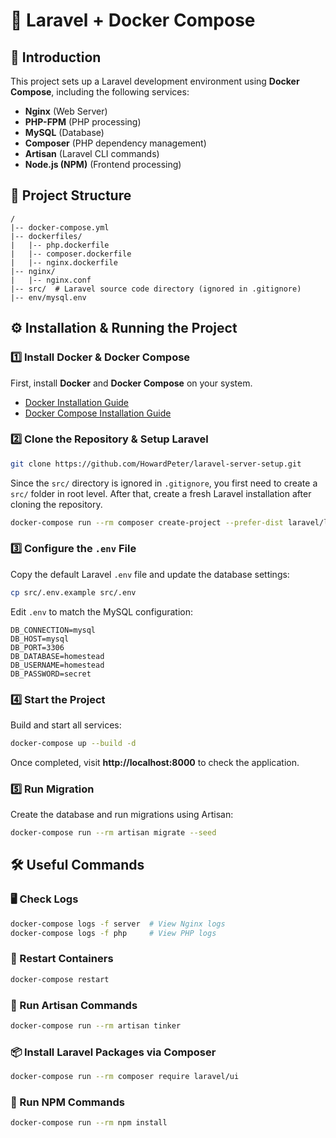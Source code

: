 # 🚀 Laravel + Docker Compose

## 📌 Introduction
This project sets up a Laravel development environment using **Docker Compose**, including the following services:
- **Nginx** (Web Server)
- **PHP-FPM** (PHP processing)
- **MySQL** (Database)
- **Composer** (PHP dependency management)
- **Artisan** (Laravel CLI commands)
- **Node.js (NPM)** (Frontend processing)

## 📁 Project Structure
```
/
|-- docker-compose.yml
|-- dockerfiles/
|   |-- php.dockerfile
|   |-- composer.dockerfile
|   |-- nginx.dockerfile
|-- nginx/
|   |-- nginx.conf
|-- src/  # Laravel source code directory (ignored in .gitignore)
|-- env/mysql.env
```

## ⚙️ Installation & Running the Project
### 1️⃣ Install Docker & Docker Compose
First, install **Docker** and **Docker Compose** on your system.

- [Docker Installation Guide](https://docs.docker.com/get-docker/)
- [Docker Compose Installation Guide](https://docs.docker.com/compose/install/)

### 2️⃣ Clone the Repository & Setup Laravel
```sh
git clone https://github.com/HowardPeter/laravel-server-setup.git
```

Since the `src/` directory is ignored in `.gitignore`, you first need to create a `src/` folder in root level.
After that, create a fresh Laravel installation after cloning the repository.
```sh
docker-compose run --rm composer create-project --prefer-dist laravel/laravel:8.0 .
```

### 3️⃣ Configure the `.env` File
Copy the default Laravel `.env` file and update the database settings:
```sh
cp src/.env.example src/.env
```
Edit `.env` to match the MySQL configuration:
```env
DB_CONNECTION=mysql
DB_HOST=mysql
DB_PORT=3306
DB_DATABASE=homestead
DB_USERNAME=homestead
DB_PASSWORD=secret
```

### 4️⃣ Start the Project
Build and start all services:
```sh
docker-compose up --build -d
```
Once completed, visit **http://localhost:8000** to check the application.

### 5️⃣ Run Migration
Create the database and run migrations using Artisan:
```sh
docker-compose run --rm artisan migrate --seed
```

## 🛠️ Useful Commands
### 🖥️ Check Logs
```sh
docker-compose logs -f server  # View Nginx logs
docker-compose logs -f php     # View PHP logs
```

### 🔄 Restart Containers
```sh
docker-compose restart
```

### 🚀 Run Artisan Commands
```sh
docker-compose run --rm artisan tinker
```

### 📦 Install Laravel Packages via Composer
```sh
docker-compose run --rm composer require laravel/ui
```

### 🎨 Run NPM Commands
```sh
docker-compose run --rm npm install
```